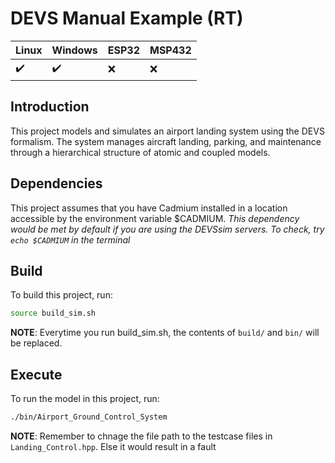 # DEVS Manual Example (RT)
|  Linux | Windows| ESP32 | MSP432 |
|:--|:--|:--|:--|
|:heavy_check_mark:|:heavy_check_mark:|:x:|:x:|

## Introduction
This project models and simulates an airport landing system using the DEVS formalism. The system manages aircraft landing, parking, and maintenance through a hierarchical structure of atomic and coupled models. 

## Dependencies
This project assumes that you have Cadmium installed in a location accessible by the environment variable $CADMIUM.
_This dependency would be met by default if you are using the DEVSsim servers. To check, try `echo $CADMIUM` in the terminal_

## Build
To build this project, run:
```sh
source build_sim.sh
```
__NOTE__: Everytime you run build_sim.sh, the contents of `build/` and `bin/` will be replaced.

## Execute
To run the model in this project, run:
```sh
./bin/Airport_Ground_Control_System
```

__NOTE__: Remember to chnage the file path to the testcase files in `Landing_Control.hpp`. Else it would result in a fault
